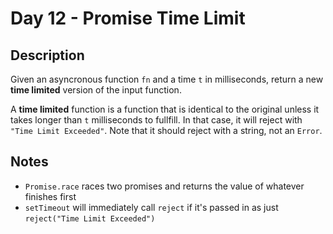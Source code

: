 # Day 12 - Promise Time Limit
## Description
Given an asyncronous function `fn` and a time `t` in milliseconds, return a new **time limited** version of the input function.

A **time limited** function is a function that is identical to the original unless it takes longer than `t` milliseconds to fullfill. In that case, it will reject with `"Time Limit Exceeded"`.  Note that it should reject with a string, not an `Error`.

## Notes
* `Promise.race` races two promises and returns the value of whatever finishes first
* `setTimeout` will immediately call `reject` if it's passed in as just `reject("Time Limit Exceeded")`